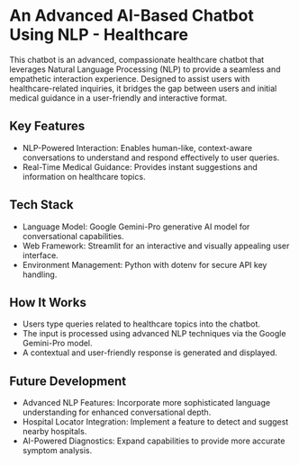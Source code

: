 # An Advanced AI-Based Chatbot Using NLP - Healthcare
This chatbot is an advanced, compassionate healthcare chatbot that leverages Natural Language Processing (NLP) to provide a seamless and empathetic interaction experience. Designed to assist users with healthcare-related inquiries, it bridges the gap between users and initial medical guidance in a user-friendly and interactive format.

## Key Features
- NLP-Powered Interaction: Enables human-like, context-aware conversations to understand and respond effectively to user queries.
- Real-Time Medical Guidance: Provides instant suggestions and information on healthcare topics.

## Tech Stack
- Language Model: Google Gemini-Pro generative AI model for conversational capabilities.
- Web Framework: Streamlit for an interactive and visually appealing user interface.
- Environment Management: Python with dotenv for secure API key handling.

## How It Works
- Users type queries related to healthcare topics into the chatbot.
- The input is processed using advanced NLP techniques via the Google Gemini-Pro model.
- A contextual and user-friendly response is generated and displayed.

## Future Development
- Advanced NLP Features: Incorporate more sophisticated language understanding for enhanced conversational depth.
- Hospital Locator Integration: Implement a feature to detect and suggest nearby hospitals.
- AI-Powered Diagnostics: Expand capabilities to provide more accurate symptom analysis.
